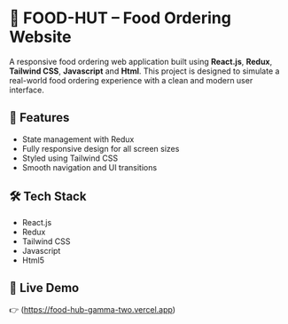 # 🍔 FOOD-HUT – Food Ordering Website

A responsive food ordering web application built using **React.js**, **Redux**, **Tailwind CSS**, **Javascript** and **Html**. This project is designed to simulate a real-world food ordering experience with a clean and modern user interface.

## 🚀 Features

- State management with Redux
- Fully responsive design for all screen sizes
- Styled using Tailwind CSS
- Smooth navigation and UI transitions

## 🛠 Tech Stack

- React.js
- Redux
- Tailwind CSS
- Javascript
- Html5

## 📌 Live Demo

👉 (https://food-hub-gamma-two.vercel.app)

